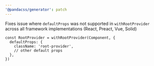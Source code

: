 ```yaml
---
'@pandacss/generator': patch
---
```


Fixes issue where `defaultProps` was not supported in `withRootProvider` across all framework implementations (React,
Preact, Vue, Solid)

```tsx
const RootProvider = withRootProvider(Component, {
  defaultProps: {
    className: 'root-provider',
    // other default props
  },
})
```
